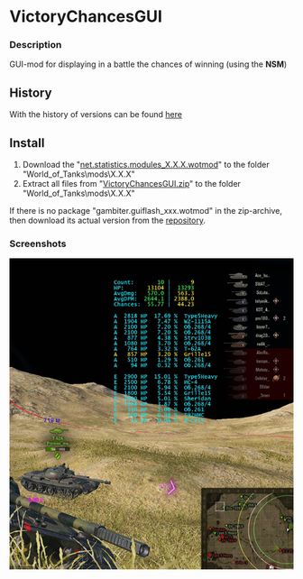 ﻿# VictoryChancesGUI

### Description
GUI-mod for displaying in a battle the chances of winning (using the **NSM**)

## History
With the history of versions can be found [here][]

## Install
1. Download the "[net.statistics.modules_X.X.X.wotmod][]" to the folder "World_of_Tanks\mods\X.X.X\"
2. Extract all files from "[VictoryChancesGUI.zip][]" to the folder "World_of_Tanks\mods\X.X.X\"

If there is no package "gambiter.guiflash_xxx.wotmod" in the zip-archive, then download its actual version from the [repository](https://github.com/GambitER/GUIFlash/releases).

### Screenshots
![ScreenShot](./source/configs/VictoryChancesGUI/Example.jpg)

[here]:./HISTORY.md
[net.statistics.modules_X.X.X.wotmod]:../NetStatisticsModules/zip
[VictoryChancesGUI.zip]:./zip